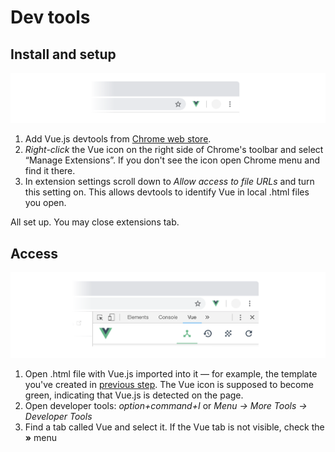 # Dev tools

## Install and setup
![vue.js devtools in Chrome toolbar](./images/devtools-1.png)
1. Add Vue.js devtools from [Chrome web store](https://chrome.google.com/webstore/detail/vuejs-devtools/nhdogjmejiglipccpnnnanhbledajbpd).
2. *Right-click* the Vue icon on the right side of Chrome's toolbar and select “Manage Extensions”. If you don't see the icon open Chrome menu and find it there.
3. In extension settings scroll down to *Allow access to file URLs* and turn this setting on. This allows devtools to identify Vue in local .html files you open.

All set up. You may close extensions tab.

## Access
![vue.js devtools in Chrome developer tools](./images/devtools-2.png)
1. Open .html file with Vue.js imported into it — for example, the template you've created in [previous step](./template.md). The Vue icon is supposed to become green, indicating that Vue.js is detected on the page.
2. Open developer tools: *option+command+I* or *Menu → More Tools → Developer Tools*
3. Find a tab called Vue and select it. If the Vue tab is not visible, check the **»** menu

